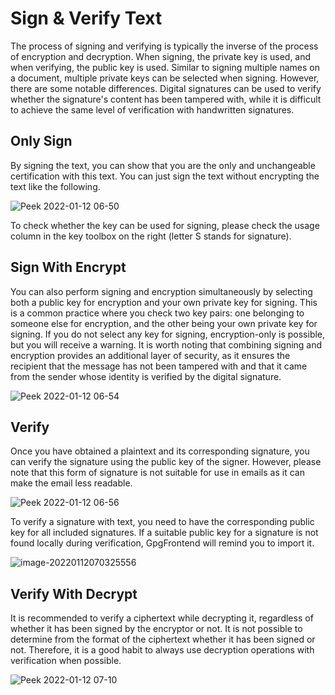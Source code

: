 # Sign & Verify Text

The process of signing and verifying is typically the inverse of the process of
encryption and decryption. When signing, the private key is used, and when
verifying, the public key is used. Similar to signing multiple names on a
document, multiple private keys can be selected when signing. However, there are
some notable differences. Digital signatures can be used to verify whether the
signature's content has been tampered with, while it is difficult to achieve the
same level of verification with handwritten signatures.

## Only Sign

By signing the text, you can show that you are the only and unchangeable
certification with this text. You can just sign the text without encrypting the
text like the following.

![Peek 2022-01-12 06-50](https://www.bktus.com/wp-content/uploads/2023/08/Peek-2022-01-12-06-50.gif)

To check whether the key can be used for signing, please check the usage column
in the key toolbox on the right (letter S stands for signature).

## Sign With Encrypt

You can also perform signing and encryption simultaneously by selecting both a
public key for encryption and your own private key for signing. This is a common
practice where you check two key pairs: one belonging to someone else for
encryption, and the other being your own private key for signing. If you do not
select any key for signing, encryption-only is possible, but you will receive a
warning. It is worth noting that combining signing and encryption provides an
additional layer of security, as it ensures the recipient that the message has
not been tampered with and that it came from the sender whose identity is
verified by the digital signature.

![Peek 2022-01-12
06-54](https://www.bktus.com/wp-content/uploads/2023/08/Peek-2022-01-12-06-54-16419417228411.gif)

## Verify

Once you have obtained a plaintext and its corresponding signature, you can
verify the signature using the public key of the signer. However, please note
that this form of signature is not suitable for use in emails as it can make the
email less readable.

![Peek 2022-01-12 06-56](https://www.bktus.com/wp-content/uploads/2023/08/Peek-2022-01-12-06-56.gif)

To verify a signature with text, you need to have the corresponding public key
for all included signatures. If a suitable public key for a signature is not
found locally during verification, GpgFrontend will remind you to import it.

![image-20220112070325556](https://www.bktus.com/wp-content/uploads/2023/08/image-20220112070325556.png)

## Verify With Decrypt

It is recommended to verify a ciphertext while decrypting it, regardless of
whether it has been signed by the encryptor or not. It is not possible to
determine from the format of the ciphertext whether it has been signed or not.
Therefore, it is a good habit to always use decryption operations with
verification when possible.

![Peek 2022-01-12 07-10](https://www.bktus.com/wp-content/uploads/2023/08/Peek-2022-01-12-07-10.gif)
